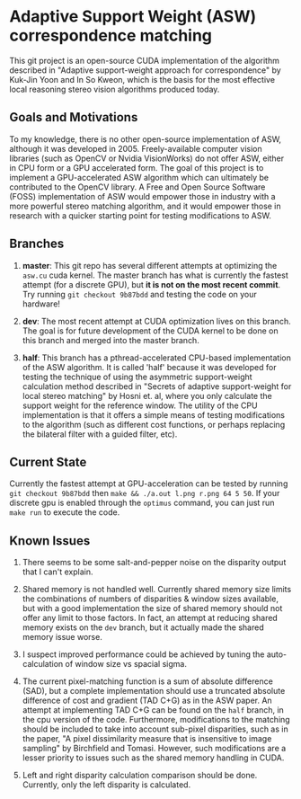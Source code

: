 # Adaptive Support Weight (ASW) correspondence matching

This git project is an open-source CUDA implementation of the algorithm described in "Adaptive support-weight approach for correspondence" by Kuk-Jin Yoon and In So Kweon, which is the basis for the most effective local reasoning stereo vision algorithms produced today.

## Goals and Motivations

To my knowledge, there is no other open-source implementation of ASW, although it was developed in 2005.  Freely-available computer vision libraries (such as OpenCV or Nvidia VisionWorks) do not offer ASW, either in CPU form or a GPU accelerated form.  The goal of this project is to implement a GPU-accelerated ASW algorithm which can ultimately be contributed to the OpenCV library.  A Free and Open Source Software (FOSS) implementation of ASW would empower those in industry with a more powerful stereo matching algorithm, and it would empower those in research with a quicker starting point for testing modifications to ASW.

## Branches

1. **master**:  This git repo has several different attempts at optimizing the `asw.cu` cuda kernel.  The master branch has what is currently the fastest attempt (for a discrete GPU), but **it is not on the most recent commit**.  Try running `git checkout 9b87bdd` and testing the code on your hardware!

2. **dev**: The most recent attempt at CUDA optimization lives on this branch.  The goal is for future development of the CUDA kernel to be done on this branch and merged into the master branch.

2. **half**: This branch has a pthread-accelerated CPU-based implementation of the ASW algorithm.  It is called 'half' because it was developed for testing the technique of using the asymmetric support-weight calculation method described in "Secrets of adaptive support-weight for local stereo matching" by Hosni et. al, where you only calculate the support weight for the reference window.  The utility of the CPU implementation is that it offers a simple means of testing modifications to the algorithm (such as different cost functions, or perhaps replacing the bilateral filter with a guided filter, etc).

## Current State

Currently the fastest attempt at GPU-acceleration can be tested by running `git checkout 9b87bdd` then `make && ./a.out l.png r.png 64 5 50`.  If your discrete gpu is enabled through the `optimus` command, you can just run `make run` to execute the code.

## Known Issues

1. There seems to be some salt-and-pepper noise on the disparity output that I can't explain.

2. Shared memory is not handled well.  Currently shared memory size limits the combinations of numbers of disparities & window sizes available, but with a good implementation the size of shared memory should not offer any limit to those factors.  In fact, an attempt at reducing shared memory exists on the `dev` branch, but it actually made the shared memory issue worse.

3. I suspect improved performance could be achieved by tuning the auto-calculation of window size vs spacial sigma.

4. The current pixel-matching function is a sum of absolute difference (SAD), but a complete implementation should use a truncated absolute difference of cost and gradient (TAD C+G) as in the ASW paper.  An attempt at implementing TAD C+G can be found on the `half` branch, in the cpu version of the code.  Furthermore, modifications to the matching should be included to take into account sub-pixel disparities, such as in the paper, "A pixel dissimilarity measure that is insensitive to image sampling" by Birchfield and Tomasi.  However, such modifications are a lesser priority to issues such as the shared memory handling in CUDA.

5. Left and right disparity calculation comparison should be done.  Currently, only the left disparity is calculated.

